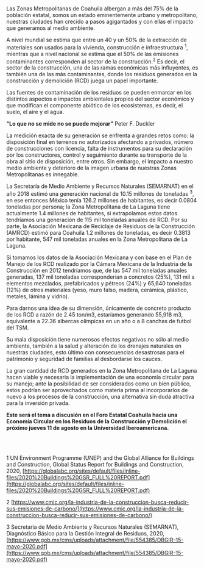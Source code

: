 </br></br></br>


Las Zonas Metropolitanas de Coahuila albergan a más del 75% de la población estatal, somos un estado eminentemente urbano y metropolitano, nuestras ciudades han crecido a pasos agigantados y con ellas el impacto que generamos al medio ambiente.

A nivel mundial se estima que entre un 40 y un 50% de la extracción de materiales son usados para la vivienda, construcción e infraestructura <sup>1</sup>, mientras que a nivel nacional se estima que el 50% de las emisiones contaminantes corresponden al sector de la construcción.<sup>2</sup> Es decir, el sector de la construcción, una de las ramas económicas más influyentes, es también una de las más contaminantes, donde los residuos generados en la construcción y demolición (RCD) juega un papel importante.

Las fuentes de contaminación de los residuos se pueden enmarcar en los distintos aspectos e impactos ambientales propios del sector económico y que modifican el componente abiótico de los ecosistemas, es decir, el suelo, el aire y el agua.

**“Lo que no se mide no se puede mejorar”** Peter F. Duckler

La medición exacta de su generación se enfrenta a grandes retos como: la disposición final en terrenos no autorizados afectando a privados, número de construcciones con licencia, falta de instrumentos para su declaración por los constructores, control y seguimiento durante su transporte de la obra al sitio de disposición, entre otros.  Sin embargo, el impacto a nuestro medio ambiente y deterioro de la imagen urbana de nuestras Zonas Metropolitanas es innegable.

La Secretaría de Medio Ambiente y Recursos Naturales (SEMARNAT) en el año 2018 estimó una generación nacional de 10.15 millones de toneladas <sup>3</sup>, en ese entonces México tenía 126.2 millones de habitantes, es decir 0.0804 toneladas por persona; la Zona Metropolitana de La Laguna tiene actualmente 1.4 millones de habitantes, si extrapolamos estos datos tendríamos una generación de 115 mil toneladas anuales de RCD. Por su parte, la Asociación Mexicana de Reciclaje de Residuos de la Construcción (AMRCD) estimó para Coahuila 1.2 millones de toneladas, es decir 0.3813 por habitante, 547 mil toneladas anuales en la Zona Metropolitana de La Laguna.

Si tomamos los datos de la Asociación Mexicana y con base en el Plan de Manejo de los RCD realizado por la Cámara Mexicana de la Industria de la Construcción en 2012 tendríamos que, de las 547 mil toneladas anuales generadas, 137 mil toneladas corresponderían a concretos (25%), 131 mil a elementos mezclados, prefabricados y pétreos (24%) y 65,640 toneladas (12%) de otros materiales (yeso, muro falso, madera, cerámica, plástico, metales, lámina y vidrio).

Para darnos una idea de su dimensión, únicamente de concreto producto de los RCD a razón de 2.45 ton/m3, estaríamos generando 55,918 m3, equivalente a 22.36 albercas olímpicas en un año o a 8 canchas de futbol del TSM.

Su mala disposición tiene numerosos efectos negativos no sólo al medio ambiente, también a la salud y alteración de los drenajes naturales en nuestras ciudades, esto último con consecuencias desastrosas para el patrimonio y seguridad de familias al desbordarse los cauces.

La gran cantidad de RCD generados en la Zona Metropolitana de La Laguna hacen viable y necesaria la implementación de una economía circular para su manejo; ante la posibilidad de ser considerados como un bien público, estos podrían ser aprovechados como materia prima al incorporarlos de nuevo a los procesos de la construcción, una alternativa sin duda atractiva para la inversión privada.

**Este será el tema a discusión en el Foro Estatal Coahuila hacia una Economía Circular en los Residuos de la Construcción y Demolición el próximo jueves 11 de agosto en la Universidad Iberoamericana.**

</br></br>

1 UN Environment Programme (UNEP) and the Global Alliance for Buildings and Construction, Global Status Report for Buildings and Construction, 2020, [https://globalabc.org/sites/default/files/inline-files/2020%20Buildings%20GSR_FULL%20REPORT.pdf](https://globalabc.org/sites/default/files/inline-files/2020%20Buildings%20GSR_FULL%20REPORT.pdf)

2 [https://www.cmic.org/la-industria-de-la-construccion-busca-reducir-sus-emisiones-de-carbono/](https://www.cmic.org/la-industria-de-la-construccion-busca-reducir-sus-emisiones-de-carbono/)

3 Secretaria de Medio Ambiente y Recursos Naturales (SEMARNAT), Diagnóstico Básico para la Gestión Integral de Residuos, 2020,  [https://www.gob.mx/cms/uploads/attachment/file/554385/DBGIR-15-mayo-2020.pdf](https://www.gob.mx/cms/uploads/attachment/file/554385/DBGIR-15-mayo-2020.pdf)
